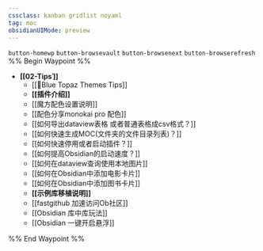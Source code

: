 ```yaml
---
cssclass: kanban gridlist noyaml
tag: moc
obsidianUIMode: preview
---
```


`button-homewp`  `button-browsevault`  `button-browsenext` `button-browserefresh`
%% Begin Waypoint %%
- **[[02-Tipsʾ]]**
	- [[🥑Blue Topaz Themes Tips]]
	- **[[插件介绍]]**
	- [[魔方配色设置说明]]
	- [[配色分享monokai pro 配色]]
	- [[如何导出dataview表格 或者普通表格成csv格式？]]
	- [[如何快速生成MOC(文件夹的文件目录列表)？]]
	- [[如何快速停用或者启动插件？]]
	- [[如何提高Obsidian的启动速度？]]
	- [[如何在dataview查询使用本地图片]]
	- [[如何在Obsidian中添加电影卡片]]
	- [[如何在Obsidian中添加图书卡片]]
	- **[[示例库移植说明]]**
	- [[fastgithub 加速访问Ob社区]]
	- [[Obsidian 库中库玩法]]
	- [[Obsidian 一键开启悬浮]]

%% End Waypoint %%
